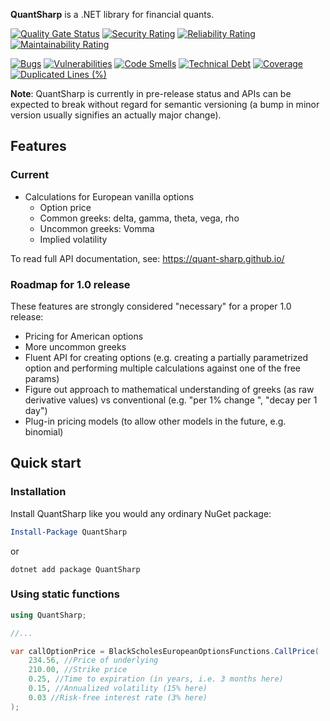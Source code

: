 **QuantSharp** is a .NET library for financial quants.

[![Quality Gate Status](https://sonarcloud.io/api/project_badges/measure?project=Misza13_QuantSharp&metric=alert_status)](https://sonarcloud.io/summary/new_code?id=Misza13_QuantSharp)
[![Security Rating](https://sonarcloud.io/api/project_badges/measure?project=Misza13_QuantSharp&metric=security_rating)](https://sonarcloud.io/summary/new_code?id=Misza13_QuantSharp)
[![Reliability Rating](https://sonarcloud.io/api/project_badges/measure?project=Misza13_QuantSharp&metric=reliability_rating)](https://sonarcloud.io/summary/new_code?id=Misza13_QuantSharp)
[![Maintainability Rating](https://sonarcloud.io/api/project_badges/measure?project=Misza13_QuantSharp&metric=sqale_rating)](https://sonarcloud.io/summary/new_code?id=Misza13_QuantSharp)

[![Bugs](https://sonarcloud.io/api/project_badges/measure?project=Misza13_QuantSharp&metric=bugs)](https://sonarcloud.io/summary/new_code?id=Misza13_QuantSharp)
[![Vulnerabilities](https://sonarcloud.io/api/project_badges/measure?project=Misza13_QuantSharp&metric=vulnerabilities)](https://sonarcloud.io/summary/new_code?id=Misza13_QuantSharp)
[![Code Smells](https://sonarcloud.io/api/project_badges/measure?project=Misza13_QuantSharp&metric=code_smells)](https://sonarcloud.io/summary/new_code?id=Misza13_QuantSharp)
[![Technical Debt](https://sonarcloud.io/api/project_badges/measure?project=Misza13_QuantSharp&metric=sqale_index)](https://sonarcloud.io/summary/new_code?id=Misza13_QuantSharp)
[![Coverage](https://sonarcloud.io/api/project_badges/measure?project=Misza13_QuantSharp&metric=coverage)](https://sonarcloud.io/summary/new_code?id=Misza13_QuantSharp)
[![Duplicated Lines (%)](https://sonarcloud.io/api/project_badges/measure?project=Misza13_QuantSharp&metric=duplicated_lines_density)](https://sonarcloud.io/summary/new_code?id=Misza13_QuantSharp)

**Note**: QuantSharp is currently in pre-release status and APIs can be expected to break without regard for semantic versioning
(a bump in minor version usually signifies an actually major change).

## Features

### Current

* Calculations for European vanilla options
  * Option price
  * Common greeks: delta, gamma, theta, vega, rho
  * Uncommon greeks: Vomma
  * Implied volatility

To read full API documentation, see: https://quant-sharp.github.io/

### Roadmap for 1.0 release

These features are strongly considered "necessary" for a proper 1.0 release:
* Pricing for American options
* More uncommon greeks
* Fluent API for creating options (e.g. creating a partially parametrized option and performing multiple calculations against one of the free params)
* Figure out approach to mathematical understanding of greeks (as raw derivative values) vs conventional (e.g. "per 1% change ", "decay per 1 day")
* Plug-in pricing models (to allow other models in the future, e.g. binomial)

## Quick start

### Installation

Install QuantSharp like you would any ordinary NuGet package:

```powershell
Install-Package QuantSharp
```

or

```
dotnet add package QuantSharp
```

### Using static functions

```cs
using QuantSharp;

//...

var callOptionPrice = BlackScholesEuropeanOptionsFunctions.CallPrice(
    234.56, //Price of underlying
    210.00, //Strike price
    0.25, //Time to expiration (in years, i.e. 3 months here)
    0.15, //Annualized volatility (15% here)
    0.03 //Risk-free interest rate (3% here)
);
```